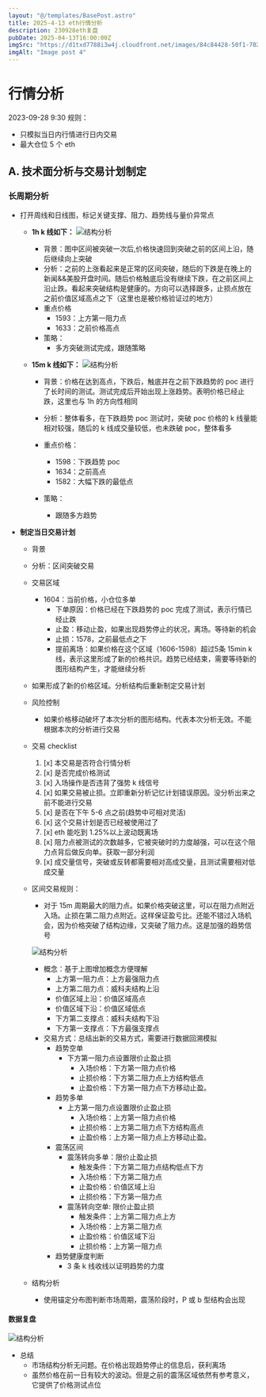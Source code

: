 ```yaml
---
layout: "@/templates/BasePost.astro"
title: 2025-4-13 eth行情分析
description: 230928eth复盘
pubDate: 2025-04-13T16:00:00Z
imgSrc: "https://d1txd7788i3w4j.cloudfront.net/images/84c84428-50f1-7025-b778-548a97e9da87/2025-04-13/1744532457248-eth-15m.jpg"
imgAlt: "Image post 4"
---
```


# 行情分析

2023-09-28 9:30
规则：

- 只模拟当日内行情进行日内交易
- 最大仓位 5 个 eth

## A. 技术面分析与交易计划制定

### 长周期分析

- 打开周线和日线图，标记关键支撑、阻力、趋势线与量价异常点

  - **1h k 线如下：**
    ![结构分析](https://d1txd7788i3w4j.cloudfront.net/images/84c84428-50f1-7025-b778-548a97e9da87/2025-04-13/1744532456824-eth-1h.jpg)

    - 背景：图中区间被突破一次后,价格快速回到突破之前的区间上沿，随后继续向上突破
    - 分析：之前的上涨看起来是正常的区间突破，随后的下跌是在晚上的新闻&&美股开盘时间。随后价格触底后没有继续下跌，在之前区间上沿止跌。看起来突破结构是健康的。方向可以选择跟多，止损点放在之前价值区域高点之下（这里也是被价格验证过的地方）
    - 重点价格
      - 1593：上方第一阻力点
      - 1633：之前价格高点
    - 策略：
      - 多方突破测试完成，跟随策略

  - **15m k 线如下：**
    ![结构分析](https://d1txd7788i3w4j.cloudfront.net/images/84c84428-50f1-7025-b778-548a97e9da87/2025-04-13/1744532457248-eth-15m.jpg)

    - 背景：价格在达到高点，下跌后，触底并在之前下跌趋势的 poc 进行了长时间的测试。测试完成后开始出现上涨趋势。表明价格已经止跌，这里也与 1h 的方向性相同
    - 分析：整体看多，在下跌趋势 poc 测试时，突破 poc 价格的 k 线量能相对较强，随后的 k 线成交量较低，也未跌破 poc，整体看多
    - 重点价格：

      - 1598：下跌趋势 poc
      - 1634：之前高点
      - 1582：大幅下跌的最低点

    - 策略：
      - 跟随多方趋势

- **制定当日交易计划**

  - 背景

  - 分析：区间突破交易
  - 交易区域

    - 1604：当前价格，小仓位多单
      - 下单原因：价格已经在下跌趋势的 poc 完成了测试，表示行情已经止跌
      - 止盈：移动止盈，如果出现趋势停止的状况，离场。等待新的机会
      - 止损：1578，之前最低点之下
      - 提前离场：如果价格在这个区域（1606-1598）超过5条 15min k线，表示这里形成了新的价格共识。趋势已经结束，需要等待新的图形结构产生，才能继续分析

  - 如果形成了新的价格区域。分析结构后重新制定交易计划

  - 风险控制
    - 如果价格移动破坏了本次分析的图形结构。代表本次分析无效。不能根据本次的分析进行交易
  - 交易 checklist

    1. [x] 本交易是否符合行情分析
    2. [x] 是否完成价格测试
    3. [x] 入场操作是否违背了强势 k 线信号
    4. [x] 如果交易被止损。立即重新分析记忆计划错误原因。没分析出来之前不能进行交易
    5. [x] 是否在下午 5-6 点之前(趋势中可相对灵活)
    6. [x] 这个交易计划是否已经被使用过了
    7. [x] eth 能吃到 1.25%以上波动既离场
    8. [x] 阻力点被测试的次数越多，它被突破时的力度越强，可以在这个阻力点背后做反向单。获取一部分利润
    9. [x] 成交量信号，突破或反转都需要相对高成交量，且测试需要相对低成交量

  - 区间交易规则：

    - 对于 15m 周期最大的阻力点。如果价格突破这里，可以在阻力点附近入场。止损在第二阻力点附近。这样保证盈亏比。还能不错过入场机会，因为价格突破了结构边缘，又突破了阻力点。这是加强的趋势信号

    ![结构分析](https://d1txd7788i3w4j.cloudfront.net/images/84c84428-50f1-7025-b778-548a97e9da87/2025-03-28/1743167232237-tradingview15m.jpg)

    - 概念：基于上图增加概念方便理解
      - 上方第一阻力点：上方最强阻力点
      - 上方第二阻力点：威科夫结构上沿
      - 价值区域上沿：价值区域高点
      - 价值区域下沿：价值区域低点
      - 下方第二支撑点：威科夫结构下沿
      - 下方第一支撑点：下方最强支撑点
    - 交易方式：总结出新的交易方式，需要进行数据回溯模拟
      - 趋势空单
        - 下方第一阻力点设置限价止盈止损
          - 入场价格：下方第一阻力点价格
          - 止损价格：下方第二阻力点上方结构低点
          - 止盈价格：下方第一阻力点下方移动止盈。
      - 趋势多单
        - 上方第一阻力点设置限价止盈止损
          - 入场价格：上方第一阻力点价格
          - 止损价格：上方第二阻力点下方结构高点
          - 止盈价格：上方第一阻力点上方移动止盈。
      - 震荡区间
        - 震荡转向多单：限价止盈止损
          - 触发条件：下方第二阻力点结构低点下方
          - 入场价格：下方第二阻力点
          - 止盈价格：价值区域上沿
          - 止损价格：下方第一阻力点
        - 震荡转向空单: 限价止盈止损
          - 触发条件：上方第二阻力点上方
          - 入场价格：上方第二阻力点
          - 止盈价格：价值区域下沿
          - 止损价格：上方第一阻力点
      - 趋势健康度判断
        - 3 条 k 线收线以证明趋势的力度

  - 结构分析
    - 使用锚定分布图判断市场周期，震荡阶段时，P 或 b 型结构会出现

#### 数据复盘
![结构分析](https://d1txd7788i3w4j.cloudfront.net/images/84c84428-50f1-7025-b778-548a97e9da87/2025-04-13/1744532456890-eth-15-review.jpg)
- 总结
  - 市场结构分析无问题。在价格出现趋势停止的信息后，获利离场
  - 虽然价格在前一日有较大的波动。但是之前的震荡区域依然有参考意义，它提供了价格测试点位